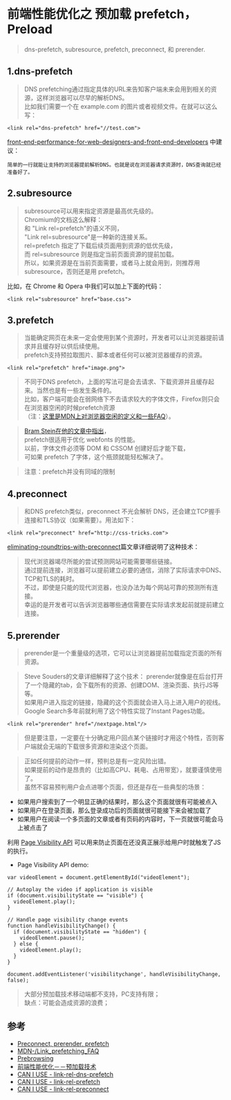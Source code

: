 # 前端性能优化之 预加载 prefetch，Preload
>dns-prefetch, subresource, prefetch, preconnect, 和 prerender.

## 1.dns-prefetch
>DNS prefetching通过指定具体的URL来告知客户端未来会用到相关的资源，这样浏览器可以尽早的解析DNS。  
比如我们需要一个在 example.com 的图片或者视频文件。在<head>就可以这么写：

```
<link rel="dns-prefetch" href="//test.com">
```

[front-end-performance-for-web-designers-and-front-end-developers](https://csswizardry.com/2013/01/front-end-performance-for-web-designers-and-front-end-developers/) 中建议：
```
简单的一行就能让支持的浏览器提前解析DNS。也就是说在浏览器请求资源时，DNS查询就已经准备好了。
```
 
## 2.subresource

>subresource可以用来指定资源是最高优先级的。  
Chromium的文档这么解释：  
和 "Link rel=prefetch"的语义不同，  
"Link rel=subresource"是一种新的连接关系。  
rel=prefetch 指定了下载后续页面用到资源的低优先级，  
而 rel=subresource 则是指定当前页面资源的提前加载。   
所以，如果资源是在当前页面需要，或者马上就会用到，则推荐用 subresource，否则还是用 prefetch。

比如，在 Chrome 和 Opera 中我们可以加上下面的代码：  

```
<link rel="subresource" href="base.css">
```

## 3.prefetch
>当能确定网页在未来一定会使用到某个资源时，开发者可以让浏览器提前请求并且缓存好以供后续使用。    
prefetch支持预拉取图片、脚本或者任何可以被浏览器缓存的资源。  

```
<link rel="prefetch" href="image.png">
```
>不同于DNS prefetch，上面的写法可是会去请求、下载资源并且缓存起来。当然也是有一些发生条件的。  
比如，客户端可能会在弱网络下不去请求较大的字体文件，Firefox则只会在浏览器空闲的时候prefetch资源  
（注：[这里是MDN上对浏览器空闲的定义和一些FAQ](https://developer.mozilla.org/en-US/docs/Web/HTTP/Link_prefetching_FAQ)）。

>[Bram Stein在他的文章中指出](http://www.bramstein.com/writing/preload-hints-for-web-fonts.html)，  
prefetch很适用于优化 webfonts 的性能。  
以前，字体文件必须等 DOM 和 CSSOM 创建好后才能下载，  
可如果 prefetch 了字体，这个瓶颈就能轻松解决了。

>注意：prefetch并没有同域的限制

## 4.preconnect
>和DNS prefetch类似，preconnect 不光会解析 DNS，还会建立TCP握手连接和TLS协议（如果需要）。用法如下：

```
<link rel="preconnect" href="http://css-tricks.com">
```
[eliminating-roundtrips-with-preconnect](https://www.igvita.com/2015/08/17/eliminating-roundtrips-with-preconnect/)篇文章详细说明了这种技术：

>现代浏览器竭尽所能的尝试预测网站可能需要哪些链接。  
通过提前连接，浏览器可以提前建立必要的通信，消除了实际请求中DNS、TCP和TLS的耗时。  
不过，即使是只能的现代浏览器，也没办法为每个网站可靠的预测所有连接。  
幸运的是开发者可以告诉浏览器哪些通信需要在实际请求发起前就提前建立连接。

## 5.prerender
>prerender是一个重量级的选项，它可以让浏览器提前加载指定页面的所有资源。

>Steve Souders的文章详细解释了这个技术：
prerender就像是在后台打开了一个隐藏的tab，会下载所有的资源、创建DOM、渲染页面、执行JS等等。  
如果用户进入指定的链接，隐藏的这个页面就会进入马上进入用户的视线。  
Google Search多年前就利用了这个特性实现了Instant Pages功能。

```
<link rel="prerender" href="/nextpage.html"/>
```

>但是要注意，一定要在十分确定用户回点某个链接时才用这个特性，否则客户端就会无端的下载很多资源和渲染这个页面。

>正如任何提前的动作一样，预判总是有一定风险出错。  
如果提前的动作是昂贵的（比如高CPU、耗电、占用带宽），就要谨慎使用了。  
虽然不容易预判用户会点进哪个页面，但还是存在一些典型的场景：

- 如果用户搜索到了一个明显正确的结果时，那么这个页面就很有可能被点入
- 如果用户在登录页面，那么登录成功后的页面就很可能接下来会被加载了
- 如果用户在阅读一个多页面的文章或者有页码的内容时，下一页就很可能会马上被点击了

利用 [Page Visibility API](https://www.w3.org/TR/page-visibility/) 可以用来防止页面在还没真正展示给用户时就触发了JS的执行。

- Page Visibility API demo: 
```
var videoElement = document.getElementById("videoElement");

// Autoplay the video if application is visible
if (document.visibilityState == "visible") {
  videoElement.play();
}

// Handle page visibility change events
function handleVisibilityChange() {
  if (document.visibilityState == "hidden") {
    videoElement.pause();
  } else {
    videoElement.play();
  }
}

document.addEventListener('visibilitychange', handleVisibilityChange, false);
```


>大部分预加载技术移动端都不支持，PC支持有限；  
缺点：可能会造成资源的浪费；

## 参考
- [Preconnect, prerender, prefetch](https://docs.google.com/presentation/d/18zlAdKAxnc51y_kj-6sWLmnjl6TLnaru_WH0LJTjP-o/present?slide=id.p19)
- [MDN-/Link_prefetching_FAQ](https://developer.mozilla.org/en-US/docs/Web/HTTP/Link_prefetching_FAQ)
- [Prebrowsing](http://www.stevesouders.com/blog/2013/11/07/prebrowsing/)
- [前端性能优化－－预加载技术](https://blog.csdn.net/franktaoge/article/details/51473823)
- [CAN I USE - link-rel-dns-prefetch](https://caniuse.com/#feat=link-rel-dns-prefetch)
- [CAN I USE - link-rel-prefetch](https://caniuse.com/#feat=link-rel-prefetch)
- [CAN I USE - link-rel-preconnect](https://caniuse.com/#feat=link-rel-preconnect)
